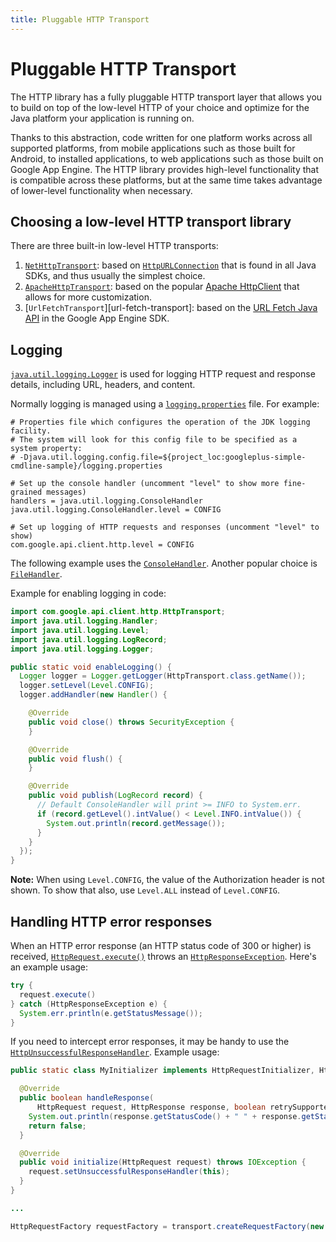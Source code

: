```yaml
---
title: Pluggable HTTP Transport
---
```


# Pluggable HTTP Transport

The HTTP library has a fully pluggable HTTP transport layer that allows you to build on top of the
low-level HTTP of your choice and optimize for the Java platform your application is running on.

Thanks to this abstraction, code written for one platform works across all supported platforms, from
mobile applications such as those built for Android, to installed applications, to web applications
such as those built on Google App Engine. The HTTP library provides high-level functionality that is
compatible across these platforms, but at the same time takes advantage of lower-level functionality
when necessary.

## Choosing a low-level HTTP transport library

There are three built-in low-level HTTP transports:

1. [`NetHttpTransport`][net-http-transport]: based on [`HttpURLConnection`][http-url-connection]
that is found in all Java SDKs, and thus usually the simplest choice.
1. [`ApacheHttpTransport`][apache-http-transport]: based on the popular
[Apache HttpClient][apache-http-client] that allows for more customization.
1. [`UrlFetchTransport`][url-fetch-transport]: based on the [URL Fetch Java API][url-fetch] in the
Google App Engine SDK.

## Logging

[`java.util.logging.Logger`][logger] is used for logging HTTP request and response details,
including URL, headers, and content.

Normally logging is managed using a [`logging.properties`][logging-properties] file. For example:

```properties
# Properties file which configures the operation of the JDK logging facility.
# The system will look for this config file to be specified as a system property:
# -Djava.util.logging.config.file=${project_loc:googleplus-simple-cmdline-sample}/logging.properties

# Set up the console handler (uncomment "level" to show more fine-grained messages)
handlers = java.util.logging.ConsoleHandler
java.util.logging.ConsoleHandler.level = CONFIG

# Set up logging of HTTP requests and responses (uncomment "level" to show)
com.google.api.client.http.level = CONFIG
```

The following example uses the [`ConsoleHandler`][console-handler]. Another popular choice is
[`FileHandler`][file-handler].

Example for enabling logging in code:

```java
import com.google.api.client.http.HttpTransport;
import java.util.logging.Handler;
import java.util.logging.Level;
import java.util.logging.LogRecord;
import java.util.logging.Logger;

public static void enableLogging() {
  Logger logger = Logger.getLogger(HttpTransport.class.getName());
  logger.setLevel(Level.CONFIG);
  logger.addHandler(new Handler() {

    @Override
    public void close() throws SecurityException {
    }

    @Override
    public void flush() {
    }

    @Override
    public void publish(LogRecord record) {
      // Default ConsoleHandler will print >= INFO to System.err.
      if (record.getLevel().intValue() < Level.INFO.intValue()) {
        System.out.println(record.getMessage());
      }
    }
  });
}
```

**Note:** When using `Level.CONFIG`, the value of the Authorization header is not shown. To show
that also, use `Level.ALL` instead of `Level.CONFIG`.

## Handling HTTP error responses

When an HTTP error response (an HTTP status code of 300 or higher) is received,
[`HttpRequest.execute()`][request-execute] throws an [`HttpResponseException`][response-exception].
Here's an example usage:

```java
try {
  request.execute()
} catch (HttpResponseException e) {
  System.err.println(e.getStatusMessage());
}
```

If you need to intercept error responses, it may be handy to use the
[`HttpUnsuccessfulResponseHandler`][http-unsuccessful-response-handler]. Example usage:

```java
public static class MyInitializer implements HttpRequestInitializer, HttpUnsuccessfulResponseHandler {

  @Override
  public boolean handleResponse(
      HttpRequest request, HttpResponse response, boolean retrySupported) throws IOException {
    System.out.println(response.getStatusCode() + " " + response.getStatusMessage());
    return false;
  }

  @Override
  public void initialize(HttpRequest request) throws IOException {
    request.setUnsuccessfulResponseHandler(this);
  }
}

...

HttpRequestFactory requestFactory = transport.createRequestFactory(new MyInitializer());
```

[net-http-transport]: https://googleapis.dev/java/google-http-client/latest/index.html?com/google/api/client/http/javanet/NetHttpTransport.html
[http-url-connection]: http://docs.oracle.com/javase/7/docs/api/java/net/HttpURLConnection.html
[apache-http-transport]: https://googleapis.dev/java/google-http-client/latest/index.html?com/google/api/client/http/apache/v2/ApacheHttpTransport.html
[apache-http-client]: http://hc.apache.org/httpcomponents-client-ga/index.html
[url=fetch-transport]: https://googleapis.dev/java/google-http-client/latest/index.html?com/google/api/client/extensions/appengine/http/UrlFetchTransport.html
[url-fetch]: https://cloud.google.com/appengine/docs/java/javadoc/com/google/appengine/api/urlfetch/package-summary
[logger]: https://docs.oracle.com/javase/7/docs/api/java/util/logging/Logger.html
[logging-properties]: https://github.com/google/google-http-java-client/blob/master/samples/googleplus-simple-cmdline-sample/logging.properties
[console-handler]: https://docs.oracle.com/javase/7/docs/api/java/util/logging/ConsoleHandler.html
[file-handler]: https://docs.oracle.com/javase/7/docs/api/java/util/logging/FileHandler.html
[request-execute]: https://googleapis.dev/java/google-http-client/latest/com/google/api/client/http/HttpRequest.html#execute--
[response-exception]: https://googleapis.dev/java/google-http-client/latest/index.html?com/google/api/client/http/HttpResponseException.html
[http-unsuccessful-response-handler]: https://googleapis.dev/java/google-http-client/latest/index.html?com/google/api/client/http/HttpUnsuccessfulResponseHandler.html
